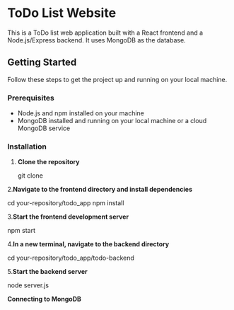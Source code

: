 # ToDo List Website

This is a ToDo list web application built with a React frontend and a Node.js/Express backend. It uses MongoDB as the database.

## Getting Started

Follow these steps to get the project up and running on your local machine.

### Prerequisites

- Node.js and npm installed on your machine
- MongoDB installed and running on your local machine or a cloud MongoDB service

### Installation

1. **Clone the repository**

   git clone

2.**Navigate to the frontend directory and install dependencies**

   cd your-repository/todo_app
   npm install

3.**Start the frontend development server**

   npm start

4.**In a new terminal, navigate to the backend directory**

  cd your-repository/todo_app/todo-backend

5.**Start the backend server**

  node server.js

**Connecting to MongoDB**

